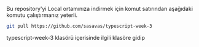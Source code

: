 Bu repository'yi Local ortamınıza indirmek için komut satırından aşağıdaki komutu çalıştırmanız yeterli.

```sh
git pull https://github.com/sasavas/typescript-week-3
```

typescript-week-3 klasörü içerisinde ilgili klasöre gidip 

